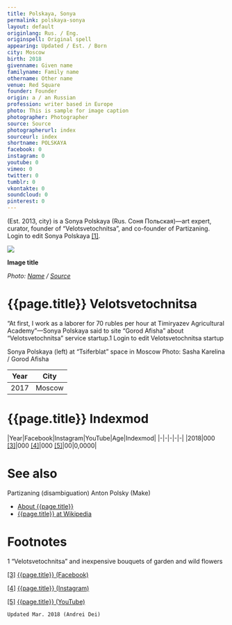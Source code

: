 ```yaml
---
title: Polskaya, Sonya
permalink: polskaya-sonya
layout: default
originlang: Rus. / Eng.
originspell: Original spell
appearing: Updated / Est. / Born
city: Moscow
birth: 2018
givenname: Given name
familyname: Family name
othername: Other name
venue: Red Square
founder: Founder
origin: a / an Russian
profession: writer based in Europe
photo: This is sample for image caption
photographer: Photographer
source: Source
photographerurl: index
sourceurl: index
shortname: POLSKAYA
facebook: 0
instagram: 0
youtube: 0
vimeo: 0
twitter: 0
tumblr: 0
vkontakte: 0
soundcloud: 0
pinterest: 0
---
```



(Est. 2013, city) is a Sonya Polskaya (Rus. Соня Польская)—art expert, curator, founder of “Velotsvetochnitsa”, and co-founder of Partizaning. Login to edit Sonya Polskaya <span id="a1">[\[1\]](#f1)</span>.

![](/encyclopedia/images/image-name.jpg)

**Image title**

*Photo: [Name](index) / [Source](index)*

# {{page.title}} Velotsvetochnitsa
“At first, I work as a laborer for 70 rubles per hour at Timiryazev Agricultural Academy”—Sonya Polskaya said to site “Gorod Afisha” about “Velotsvetochnitsa” service startup.1 Login to edit Velotsvetochnitsa startup



Sonya Polskaya (left) at “Tsiferblat” space in Moscow
Photo: Sasha Karelina / Gorod Afisha

|Year|City|
|-|-|
|2017|Moscow|

# {{page.title}} Indexmod

|Year|Facebook|Instagram|YouTube|Age|Indexmod|
|-|-|-|-|-|
|2018|000 <span id="a3">[\[3\]](#f3)</span>|000 <span id="a4">[\[4\]](#f4)</span>|000 <span id="a5">[\[5\]](#f5)</span>|00|0,0000|


# See also
Partizaning (disambiguation)
Anton Polsky (Make)
+ [About {{page.title}}](index)
+ [{{page.title}} at Wikipedia](index)

# Footnotes

1 “Velotsvetochnitsa” and inexpensive bouquets of garden and wild flowers


[[3]](#a3) <span id="f3"></span> [{{page.title}} (Facebook)](index)

[[4]](#a4) <span id="f4"></span> [{{page.title}} (Instagram)](index)

[[5]](#a5) <span id="f5"></span> [{{page.title}} (YouTube)](index)

`Updated Mar. 2018 (Andrei Dei)`
